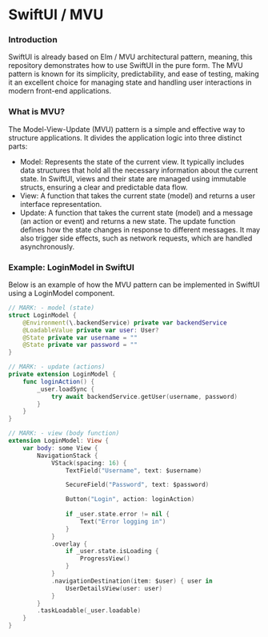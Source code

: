 # SwiftUI / MVU
### Introduction
SwiftUI is already based on Elm / MVU architectural pattern, meaning, this repository demonstrates how to use SwiftUI in the pure form.
The MVU pattern is known for its simplicity, predictability, and ease of testing, making it an excellent choice for managing state and handling user interactions in modern front-end applications.

### What is MVU?
The Model-View-Update (MVU) pattern is a simple and effective way to structure applications. It divides the application logic into three distinct parts:

- Model: Represents the state of the current view. It typically includes data structures that hold all the necessary information about the current state. In SwiftUI, views and their state are managed using immutable structs, ensuring a clear and predictable data flow.
- View: A function that takes the current state (model) and returns a user interface representation.
- Update: A function that takes the current state (model) and a message (an action or event) and returns a new state. The update function defines how the state changes in response to different messages. It may also trigger side effects, such as network requests, which are handled asynchronously.

### Example: LoginModel in SwiftUI
Below is an example of how the MVU pattern can be implemented in SwiftUI using a LoginModel component.

```swift
// MARK: - model (state)
struct LoginModel {
    @Environment(\.backendService) private var backendService
    @LoadableValue private var user: User?
    @State private var username = ""
    @State private var password = ""
}

// MARK: - update (actions)
private extension LoginModel {
    func loginAction() {
        _user.loadSync {
            try await backendService.getUser(username, password)
        }
    }
}

// MARK: - view (body function)
extension LoginModel: View {
    var body: some View {
        NavigationStack {
            VStack(spacing: 16) {
                TextField("Username", text: $username)

                SecureField("Password", text: $password)

                Button("Login", action: loginAction)
                
                if _user.state.error != nil {
                    Text("Error logging in")
                }
            }
            .overlay {
                if _user.state.isLoading {
                    ProgressView()
                }
            }
            .navigationDestination(item: $user) { user in
                UserDetailsView(user: user)
            }
        }
        .taskLoadable(_user.loadable)
    }
}
```
